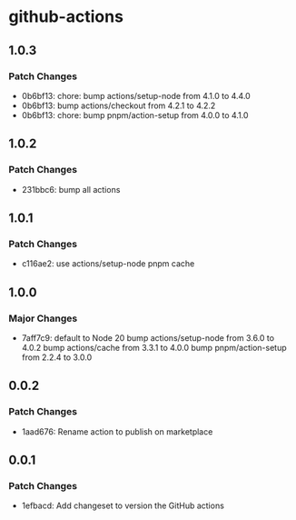 # github-actions

## 1.0.3

### Patch Changes

- 0b6bf13: chore: bump actions/setup-node from 4.1.0 to 4.4.0
- 0b6bf13: bump actions/checkout from 4.2.1 to 4.2.2
- 0b6bf13: chore: bump pnpm/action-setup from 4.0.0 to 4.1.0

## 1.0.2

### Patch Changes

- 231bbc6: bump all actions

## 1.0.1

### Patch Changes

- c116ae2: use actions/setup-node pnpm cache

## 1.0.0

### Major Changes

- 7aff7c9: default to Node 20
  bump actions/setup-node from 3.6.0 to 4.0.2
  bump actions/cache from 3.3.1 to 4.0.0
  bump pnpm/action-setup from 2.2.4 to 3.0.0

## 0.0.2

### Patch Changes

- 1aad676: Rename action to publish on marketplace

## 0.0.1

### Patch Changes

- 1efbacd: Add changeset to version the GitHub actions
